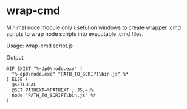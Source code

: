 # wrap-cmd
Minimal node module only useful on windows to create wrapper .cmd scripts
to wrap node scripts into executable .cmd files.

Usage: wrap-cmd script.js

Output

```
@IF EXIST "%~dp0\node.exe" (
  "%~dp0\node.exe" "PATH_TO_SCRIPT\bin.js" %*
) ELSE (
  @SETLOCAL
  @SET PATHEXT=%PATHEXT:;.JS;=;%
  node "PATH_TO_SCRIPT\bin.js" %*
)
```
